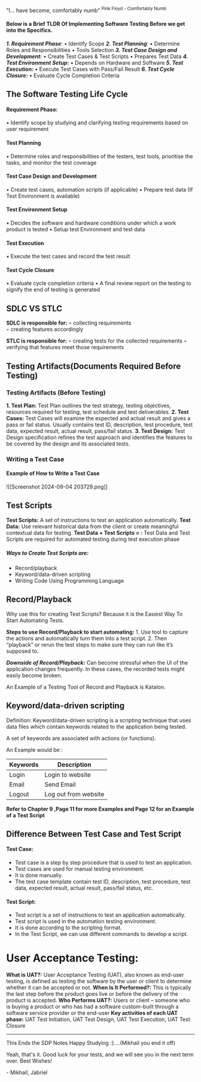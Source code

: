 "I... have become, comfortably numb"
<sup>Pink Floyd - Comfortably Numb</sup>

#### Below is a Brief TLDR Of Implementing Software Testing Before we get into the Specifics.

***1. Requirement Phase***:
    • Identify Scope
        ***2. Test Planning***:
             • Determine Roles and Responsibilities 
             • Tools Selection
                 ***3. Test Case Design and Development:***
                     • Create Test Cases & Test Scripts 
                     • Prepares Test Data
                         ***4. Test Environment Setup:***
                             • Depends on Hardware and Software
                                 ***5. Test Execution:***
                                     • Execute Test Cases with Pass/Fail Result
                                         ***6. Test Cycle Closure:*** 
                                             • Evaluate Cycle Completion Criteria


## The Software Testing Life Cycle

#### Requirement Phase:
   • Identify scope by studying and clarifying testing requirements based on user requirement

#### Test Planning
   • Determine roles and responsibilities of the testers, test tools, prioritise the tasks, and monitor the test coverage

#### Test Case Design and Development
   • Create test cases, automation scripts (if applicable) 
   • Prepare test data (If Test Environment is available)

#### Test Environment Setup
   • Decides the software and hardware conditions under which a work product is tested 
   • Setup test Environment and test data

#### Test Execution
   • Execute the test cases and record the test result

#### Test Cycle Closure
   • Evaluate cycle completion criteria 
   • A final review report on the testing to signify the end of testing is generated

## SDLC VS STLC

**SDLC is responsible for:**
     ◦ collecting requirements  
     ◦ creating features accordingly

**STLC is responsible for:**
     ◦ creating tests for the collected requirements 
     ◦ verifying that features meet those requirements

## Testing Artifacts(Documents Required Before Testing)

### Testing Artifacts (Before Testing)

**1. Test Plan:**
     Test Plan outlines the test strategy, testing objectives, resources required for testing, test schedule and test deliverables.
         **2. Test Cases:**
             Test Cases will examine the expected and actual result and gives a pass or fail
              status. 
                 Usually contains test ID, description, test procedure, test data, expected result, actual result, pass/fail status.
                 **3. Test Design:**
                     Test Design specification refines the test approach and identifies the features to be covered by the design and its associated tests.


### Writing a Test Case

#### Example of How to Write a Test Case

![[Screenshot 2024-09-04 203729.png]]


## Test Scripts

**Test Scripts:**
     A set of instructions to test an application automatically.
         **Test Data:**
             Use relevant historical data from the client or create meaningful contextual data for testing.
                 **Test Data + Test Scripts = :**
                     Test Data and Test Scripts are required for automated testing during test execution phase

##### Ways to Create Test Scripts are:
   - Record/playback 
   - Keyword/data-driven scripting 
   - Writing Code Using Programming Language


## Record/Playback

Why use this for creating Test Scripts? Because it is the Easiest Way To Start Automating Tests.

**Steps to use Record/Playback to start automating:** 
     1. Use tool to capture the actions and automatically turn them into a test script.
     2. Then “playback” or rerun the test steps to make sure they can run like it’s supposed to.

***Downside of Record/Playback:***
     Can become stressful when the UI of the application changes frequently. 
     In these cases, the recorded tests might easily become broken.

An Example of a Testing Tool of Record and Playback is Katalon.


## Keyword/data-driven scripting

Definition: Keyword/data-driven scripting is a scripting technique that uses data files which contain keywords related to the application being tested.

A set of keywords are associated with actions (or functions).

An Example would be :

| Keywords | Description          |
| -------- | -------------------- |
| Login    | Login to website     |
| Email    | Send Email           |
| Logout   | Log out from website |
**Refer to Chapter 9 ,Page 11 for more Examples and Page 12 for an Example of a Test Script**

## Difference Between Test Case and Test Script

#### Test Case:

- Test case is a step by step procedure that is used to test an application.
- Test cases are used for manual testing environment.
- It is done manually.
- The test case template contain test ID, description, test procedure, test data, expected result, actual result, pass/fail status, etc.

#### Test Script:

- Test script is a set of instructions to test an application automatically.
- Test script is used in the automation testing environment.
- It is done according to the scripting format.
- In the Test Script, we can use different commands to develop a script.

# User Acceptance Testing:

**What is UAT?:**
     User Acceptance Testing (UAT), also known as end-user testing, is defined as testing the software by the user or client to determine whether it can be accepted or not.
         **When Is It Performed?:**
             This is typically the last step before the product goes live or before the delivery of the product is accepted.
                 **Who Performs UAT?:**
                     Users or client – someone who is buying a product or who has had a software custom-built through a software service provider or the end-user
                         **Key activities of each UAT phase:**
                             UAT Test Initiation, UAT Test Design, UAT Test Execution, UAT Test Closure

---
This Ends the SDP Notes Happy Studying :}....(Mikhail you end it off)

Yeah, that's it. Good luck for your tests, and we will see you in the next term over. Best Wishes!

\- Mikhail, Jabriel


